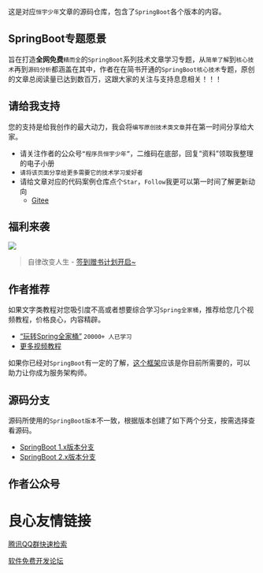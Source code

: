 这是对应`恒宇少年`文章的源码仓库，包含了`SpringBoot`各个版本的内容。

## SpringBoot专题愿景

旨在打造**全网免费**`精而全`的`SpringBoot`系列技术文章学习专题，从`简单了解`到`核心技术`再到`源码分析`都涵盖在其中，作者在在简书开通的`SpringBoot核心技术`专题，原创的文章总阅读量已达到数百万，这跟大家的关注与支持息息相关！！！

## 请给我支持

您的支持是给我创作的最大动力，我会将`编写原创技术类文章`并在第一时间分享给大家。

- 请关注作者的公众号`“程序员恒宇少年”`，二维码在底部，回复“资料”领取我整理的电子小册
- `请将该页面分享给更多需要它的技术学习爱好者`
- 请给文章对应的代码案例仓库点个`Star`，`Follow`我更可以第一时间了解更新动向
  - [Gitee](http://u.720life.cn/g/2e71d0f0a5c601172267ba20d3a43c6eadf8862b9062fbd405554f12b2c33f4ccaadb38324fffcb3b2900d1d6979421d) 

## 福利来袭

![](http://blog.yuqiyu.com/images/%E7%AD%BE%E5%88%B0%E7%A6%8F%E5%88%A9.png)

> 自律改变人生 - [签到赠书计划开启~](http://u.720life.cn/g/95f6eb6c58370f2034ed070bc34738edda3265a5634d9a35f6e5d847bbe309ff) 

## 作者推荐

如果文字类教程对您吸引度不高或者想要综合学习`Spring全家桶`，推荐给您几个视频教程，价格良心，内容精辟。

- [“玩转Spring全家桶”](http://u.720life.cn/g/a333c541fb6ba3a6cb047c0e833f3bc89f8dda2b0c34729e3d90d45d3e99492828d3d01743affcd1fc667bf7c46b5c25a0e9ae8b5a4a464af1412a986f01bfdd247c28c58a67da4d74b31a6462de6419d5f666b45cc25bfcb262210e8dffb4aaf263974be8ea19989746228eadb2996a)   `20000+ 人已学习`
- [更多视频教程](/geektime)

如果你已经对`SpringBoot`有一定的了解，[这个框架](/apiboot-all-articles.html)应该是你目前所需要的，可以助力让你成为服务架构师。


## 源码分支

源码所使用的`SpringBoot版本`不一致，根据版本创建了如下两个分支，按需选择查看源码。

- [SpringBoot 1.x版本分支](http://u.720life.cn/g/2e71d0f0a5c601172267ba20d3a43c6eadf8862b9062fbd405554f12b2c33f4cd2669b7804622125566c3bbe6e75688335b25e838a38668156156b9ede214ee7) 
- [SpringBoot 2.x版本分支](http://u.720life.cn/g/2e71d0f0a5c601172267ba20d3a43c6eadf8862b9062fbd405554f12b2c33f4cd2669b7804622125566c3bbe6e756883b8bc200557d093f688082d9adfb7db7c) 


## 作者公众号

   


 # 良心友情链接

[腾讯QQ群快速检索](http://u.720life.cn/s/8cf73f7c)

[软件免费开发论坛](http://u.720life.cn/s/bbb01dc0)